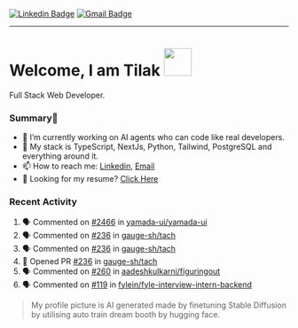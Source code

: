 [![Linkedin Badge](https://img.shields.io/badge/-tiluckdave-blue?style=flat-square&logo=Linkedin&logoColor=white&link=https://www.linkedin.com/in/tiluckdave/)](https://www.linkedin.com/in/tiluckdave/)
[![Gmail Badge](https://img.shields.io/badge/-hello@tiluckdave.in-c14438?style=flat-square&logo=Gmail&logoColor=white&link=mailto:hello@tiluckdave.in)](mailto:hello@tiluckdave.in)

---

# Welcome, I am Tilak <img src="https://media.giphy.com/media/mGcNjsfWAjY5AEZNw6/giphy.gif" width="50">
Full Stack Web Developer.

### Summary👋
- 🔭 I’m currently working on AI agents who can code like real developers.
- 🧠 My stack is TypeScript, NextJs, Python, Tailwind, PostgreSQL and everything around it. 
- 📫 How to reach me: [Linkedin](https://www.linkedin.com/in/tiluckdave/), [Email](mailto:hello@tiluckdave.in)
- 📄 Looking for my resume? [Click Here](https://tiluckdave.in/resume.pdf)

### Recent Activity
<!--START_SECTION:activity-->
1. 🗣 Commented on [#2466](https://github.com/yamada-ui/yamada-ui/issues/2466#issuecomment-2280853127) in [yamada-ui/yamada-ui](https://github.com/yamada-ui/yamada-ui)
2. 🗣 Commented on [#236](https://github.com/gauge-sh/tach/pull/236#issuecomment-2273951079) in [gauge-sh/tach](https://github.com/gauge-sh/tach)
3. 🗣 Commented on [#236](https://github.com/gauge-sh/tach/pull/236#issuecomment-2273950610) in [gauge-sh/tach](https://github.com/gauge-sh/tach)
4. 💪 Opened PR [#236](https://github.com/gauge-sh/tach/pull/236) in [gauge-sh/tach](https://github.com/gauge-sh/tach)
5. 🗣 Commented on [#260](https://github.com/aadeshkulkarni/figuringout/issues/260#issuecomment-2269667882) in [aadeshkulkarni/figuringout](https://github.com/aadeshkulkarni/figuringout)
6. 🗣 Commented on [#119](https://github.com/fylein/fyle-interview-intern-backend/pull/119#issuecomment-2261182401) in [fylein/fyle-interview-intern-backend](https://github.com/fylein/fyle-interview-intern-backend)
<!--END_SECTION:activity-->


> My profile picture is AI generated made by finetuning Stable Diffusion by utilising auto train dream booth by hugging face.
